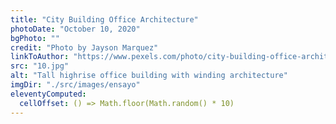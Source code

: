 ```yaml
---
title: "City Building Office Architecture"
photoDate: "October 10, 2020"
bgPhoto: ""
credit: "Photo by Jayson Marquez"
linkToAuthor: "https://www.pexels.com/photo/city-building-office-architecture-4850412/"
src: "10.jpg"
alt: "Tall highrise office building with winding architecture"
imgDir: "./src/images/ensayo"
eleventyComputed:
  cellOffset: () => Math.floor(Math.random() * 10)
---
```

